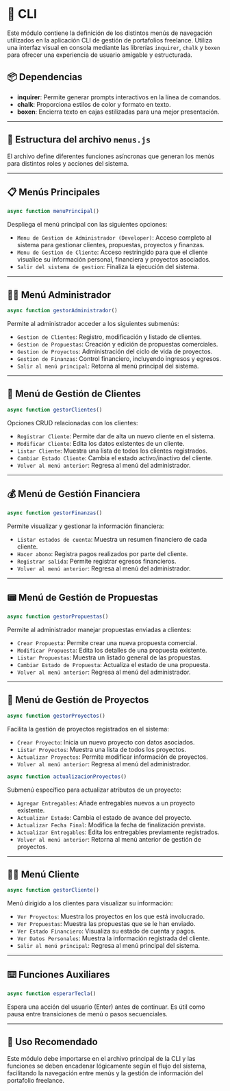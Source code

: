 # 📁 CLI

Este módulo contiene la definición de los distintos menús de navegación utilizados en la aplicación CLI de gestión de portafolios freelance. Utiliza una interfaz visual en consola mediante las librerías `inquirer`, `chalk` y `boxen` para ofrecer una experiencia de usuario amigable y estructurada.

## 📦 Dependencias

* **inquirer**: Permite generar prompts interactivos en la línea de comandos.
* **chalk**: Proporciona estilos de color y formato en texto.
* **boxen**: Encierra texto en cajas estilizadas para una mejor presentación.

---

## 📂 Estructura del archivo `menus.js`

El archivo define diferentes funciones asíncronas que generan los menús para distintos roles y acciones del sistema.

---

## 📋 Menús Principales

```javascript
async function menuPrincipal()
```

Despliega el menú principal con las siguientes opciones:

* `Menu de Gestion de Administrador (Developer)`: Acceso completo al sistema para gestionar clientes, propuestas, proyectos y finanzas.
* `Menu de Gestion de Cliente`: Acceso restringido para que el cliente visualice su información personal, financiera y proyectos asociados.
* `Salir del sistema de gestion`: Finaliza la ejecución del sistema.

---

## 👨‍💼 Menú Administrador

```javascript
async function gestorAdministrador()
```

Permite al administrador acceder a los siguientes submenús:

* `Gestion de Clientes`: Registro, modificación y listado de clientes.
* `Gestion de Propuestas`: Creación y edición de propuestas comerciales.
* `Gestion de Proyectos`: Administración del ciclo de vida de proyectos.
* `Gestion de Finanzas`: Control financiero, incluyendo ingresos y egresos.
* `Salir al menú principal`: Retorna al menú principal del sistema.

---

## 👥 Menú de Gestión de Clientes

```javascript
async function gestorClientes()
```

Opciones CRUD relacionadas con los clientes:

* `Registrar Cliente`: Permite dar de alta un nuevo cliente en el sistema.
* `Modificar Cliente`: Edita los datos existentes de un cliente.
* `Listar Cliente`: Muestra una lista de todos los clientes registrados.
* `Cambiar Estado Cliente`: Cambia el estado activo/inactivo del cliente.
* `Volver al menú anterior`: Regresa al menú del administrador.

---

## 💰 Menú de Gestión Financiera

```javascript
async function gestorFinanzas()
```

Permite visualizar y gestionar la información financiera:

* `Listar estados de cuenta`: Muestra un resumen financiero de cada cliente.
* `Hacer abono`: Registra pagos realizados por parte del cliente.
* `Registrar salida`: Permite registrar egresos financieros.
* `Volver al menú anterior`: Regresa al menú del administrador.

---

## 📟 Menú de Gestión de Propuestas

```javascript
async function gestorPropuestas()
```

Permite al administrador manejar propuestas enviadas a clientes:

* `Crear Propuesta`: Permite crear una nueva propuesta comercial.
* `Modificar Propuesta`: Edita los detalles de una propuesta existente.
* `Listar Propuestas`: Muestra un listado general de las propuestas.
* `Cambiar Estado de Propuesta`: Actualiza el estado de una propuesta.
* `Volver al menú anterior`: Regresa al menú del administrador.

---

## 🚧 Menú de Gestión de Proyectos

```javascript
async function gestorProyectos()
```

Facilita la gestión de proyectos registrados en el sistema:

* `Crear Proyecto`: Inicia un nuevo proyecto con datos asociados.
* `Listar Proyectos`: Muestra una lista de todos los proyectos.
* `Actualizar Proyectos`: Permite modificar información de proyectos.
* `Volver al menú anterior`: Regresa al menú del administrador.

```javascript
async function actualizacionProyectos()
```

Submenú específico para actualizar atributos de un proyecto:

* `Agregar Entregables`: Añade entregables nuevos a un proyecto existente.
* `Actualizar Estado`: Cambia el estado de avance del proyecto.
* `Actualizar Fecha Final`: Modifica la fecha de finalización prevista.
* `Actualizar Entregables`: Edita los entregables previamente registrados.
* `Volver al menú anterior`: Retorna al menú anterior de gestión de proyectos.

---

## 🧑‍💼 Menú Cliente

```javascript
async function gestorCliente()
```

Menú dirigido a los clientes para visualizar su información:

* `Ver Proyectos`: Muestra los proyectos en los que está involucrado.
* `Ver Propuestas`: Muestra las propuestas que se le han enviado.
* `Ver Estado Financiero`: Visualiza su estado de cuenta y pagos.
* `Ver Datos Personales`: Muestra la información registrada del cliente.
* `Salir al menú principal`: Regresa al menú principal del sistema.

---

## ⌨️ Funciones Auxiliares

```javascript
async function esperarTecla()
```

Espera una acción del usuario (Enter) antes de continuar. Es útil como pausa entre transiciones de menú o pasos secuenciales.

---

## 📌 Uso Recomendado

Este módulo debe importarse en el archivo principal de la CLI y las funciones se deben encadenar lógicamente según el flujo del sistema, facilitando la navegación entre menús y la gestión de información del portafolio freelance.
